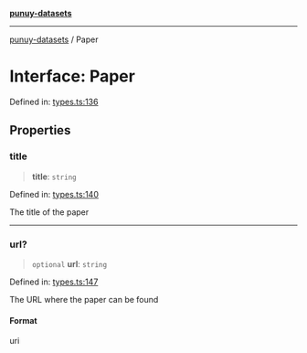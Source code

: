 [**punuy-datasets**](../README.md)

***

[punuy-datasets](../README.md) / Paper

# Interface: Paper

Defined in: [types.ts:136](https://github.com/andrefs/punuy-datasets/blob/dda288eec3ba19779f118a1bd93474926b981e6f/src/lib/types.ts#L136)

## Properties

### title

> **title**: `string`

Defined in: [types.ts:140](https://github.com/andrefs/punuy-datasets/blob/dda288eec3ba19779f118a1bd93474926b981e6f/src/lib/types.ts#L140)

The title of the paper

***

### url?

> `optional` **url**: `string`

Defined in: [types.ts:147](https://github.com/andrefs/punuy-datasets/blob/dda288eec3ba19779f118a1bd93474926b981e6f/src/lib/types.ts#L147)

The URL where the paper can be found

#### Format

uri
